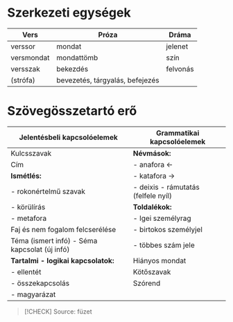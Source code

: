 # Szerkezeti egységek

| Vers       | Próza                           | Dráma    |
| ---------- | ------------------------------- | -------- |
| verssor    | mondat                          | jelenet  |
| versmondat | mondattömb                      | szín     |
| versszak   | bekezdés                        | felvonás |
| (strófa)   | bevezetés, tárgyalás, befejezés |          |

# Szövegösszetartó erő

| Jelentésbeli kapcsolóelemek                   | Grammatikai kapcsolóelemek              |
| --------------------------------------------- | --------------------------------------- |
| Kulcsszavak                                   | **Névmások:**                           |
| Cím                                           | - anafora <-                            |
| **Ismétlés:**                                 | - katafora ->                           |
| - rokonértelmű szavak                         | - deixis - rámutatás (felfele nyíl)<br> |
| - körülírás                                   | **Toldalékok:**                         |
| - metafora                                    | - Igei személyrag                       |
| Faj és nem fogalom felcserélése               | - birtokos személyjel                   |
| Téma (ismert infó) - Séma kapcsolat (új infó) | - többes szám jele                      |
| **Tartalmi - logikai kapcsolatok:**           | Hiányos mondat                          |
| - ellentét                                    | Kötőszavak                              |
| - összekapcsolás                              | Szórend                                 |
| - magyarázat                                  |                                         |

> [!CHECK] Source: füzet
